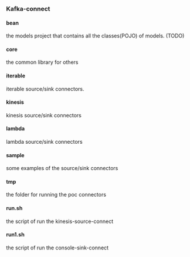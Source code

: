 ### Kafka-connect

#### bean 
the models project that contains all the classes(POJO) of models. (TODO)

#### core
the common library for others

#### iterable
iterable source/sink connectors. 

#### kinesis
kinesis source/sink connectors

#### lambda
lambda source/sink connectors
#### sample
some examples of the source/sink connectors


#### tmp 
the folder for running the poc connectors

#### run.sh
the script of run the kinesis-source-connect

#### run1.sh
the script of run the console-sink-connect
